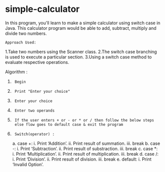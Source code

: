 # simple-calculator
In this program, you'll learn to make a simple calculator using switch case in Java. This calculator program would be able to add, subtract, multiply and divide two numbers.
    
    
    Approach Used:

1.Take two numbers using the Scanner class. 
2.The switch case branching is used to execute a particular section.
3.Using a switch case method to evaluate respective operations.

Algorithm :

1.		Begin 
2.		Print "Enter your choice" 
3.		Enter your choice 
4.		Enter two operands 
5.		If the user enters + or - or * or / then follow the below steps 
		else flow goes to default case & exit the program 
6.		Switch(operator) :
    a.	case +: 
		i.		Print ‘Addition’. 
		ii.		Print result of summation. 
		iii.		break 
    b.	case -: 
		i.		Print ‘Subtraction’. 
		ii.		Print result of substraction. 
		iii.		break 
    c.	case *: 
		i.		Print ‘Multiplication’. 
		ii.		Print result of multiplication. 
		iii.		break 
    d.	case /: 
		i.		Print ‘Division’. 
		ii.		Print result of division. 
		iii.		break 
	e.	default: 
		i.	Print ‘Invalid Option’.
